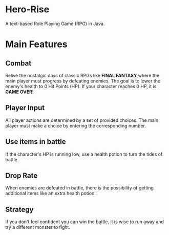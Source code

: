 # Hero-Rise

A text-based Role Playing Game (RPG) in Java.


# Main Features

## Combat

Relive the nostalgic days of classic RPGs like **FINAL FANTASY** where the main player must progress by defeating enemies. The goal is to lower the enemy's health to 0 Hit Points (HP). If your character reaches 0 HP, it is **GAME OVER!**

## Player Input

All player actions are determined by a set of provided choices. The main player must make a choice by entering the corresponding number.

## Use items in battle

If the character's HP is running low, use a health potion to turn the tides of battle.

## Drop Rate

When enemies are defeated in battle, there is the possibility of getting additional items like an extra health potion.

## Strategy

If you don't feel confident you can win the battle, it is wise to run away and try a different monster to fight.
